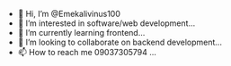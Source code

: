 - 👋 Hi, I’m @Emekalivinus100
- 👀 I’m interested in software/web development...
- 🌱 I’m currently learning frontend...
- 💞️ I’m looking to collaborate on backend development...
- 📫 How to reach me  09037305794 ...

<!---
Emekalivinus100/Emekalivinus100 is a ✨ special ✨ repository because its `README.md` (this file) appears on your GitHub profile.
You can click the Preview link to take a look at your changes.
--->
